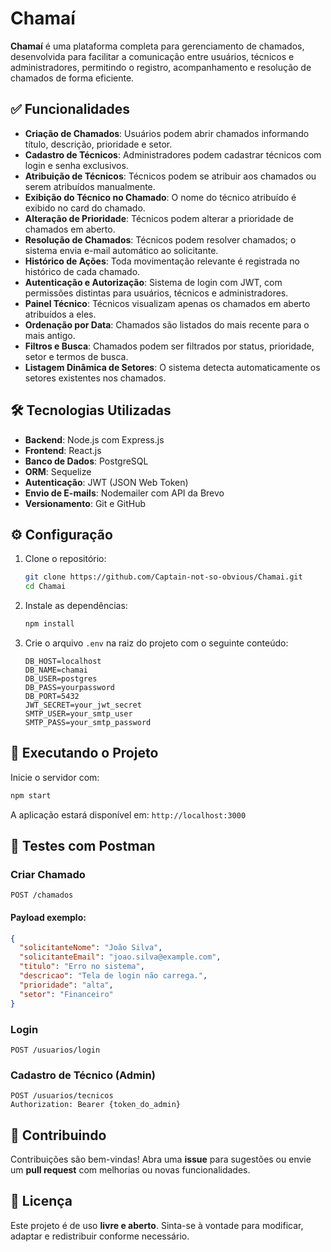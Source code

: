 # Chamaí

**Chamaí** é uma plataforma completa para gerenciamento de chamados, desenvolvida para facilitar a comunicação entre usuários, técnicos e administradores, permitindo o registro, acompanhamento e resolução de chamados de forma eficiente.

## ✅ Funcionalidades

- **Criação de Chamados**: Usuários podem abrir chamados informando título, descrição, prioridade e setor.
- **Cadastro de Técnicos**: Administradores podem cadastrar técnicos com login e senha exclusivos.
- **Atribuição de Técnicos**: Técnicos podem se atribuir aos chamados ou serem atribuídos manualmente.
- **Exibição do Técnico no Chamado**: O nome do técnico atribuído é exibido no card do chamado.
- **Alteração de Prioridade**: Técnicos podem alterar a prioridade de chamados em aberto.
- **Resolução de Chamados**: Técnicos podem resolver chamados; o sistema envia e-mail automático ao solicitante.
- **Histórico de Ações**: Toda movimentação relevante é registrada no histórico de cada chamado.
- **Autenticação e Autorização**: Sistema de login com JWT, com permissões distintas para usuários, técnicos e administradores.
- **Painel Técnico**: Técnicos visualizam apenas os chamados em aberto atribuídos a eles.
- **Ordenação por Data**: Chamados são listados do mais recente para o mais antigo.
- **Filtros e Busca**: Chamados podem ser filtrados por status, prioridade, setor e termos de busca.
- **Listagem Dinâmica de Setores**: O sistema detecta automaticamente os setores existentes nos chamados.

## 🛠 Tecnologias Utilizadas

- **Backend**: Node.js com Express.js
- **Frontend**: React.js
- **Banco de Dados**: PostgreSQL
- **ORM**: Sequelize
- **Autenticação**: JWT (JSON Web Token)
- **Envio de E-mails**: Nodemailer com API da Brevo
- **Versionamento**: Git e GitHub

## ⚙️ Configuração

1. Clone o repositório:

   ```bash
   git clone https://github.com/Captain-not-so-obvious/Chamai.git
   cd Chamai
   ```

2. Instale as dependências:

   ```bash
   npm install
   ```

3. Crie o arquivo `.env` na raiz do projeto com o seguinte conteúdo:

   ```env
   DB_HOST=localhost
   DB_NAME=chamai
   DB_USER=postgres
   DB_PASS=yourpassword
   DB_PORT=5432
   JWT_SECRET=your_jwt_secret
   SMTP_USER=your_smtp_user
   SMTP_PASS=your_smtp_password
   ```

## 🚀 Executando o Projeto

Inicie o servidor com:

```bash
npm start
```

A aplicação estará disponível em: `http://localhost:3000`

## 🧪 Testes com Postman

### Criar Chamado

```http
POST /chamados
```

#### Payload exemplo:

```json
{
  "solicitanteNome": "João Silva",
  "solicitanteEmail": "joao.silva@example.com",
  "titulo": "Erro no sistema",
  "descricao": "Tela de login não carrega.",
  "prioridade": "alta",
  "setor": "Financeiro"
}
```

### Login

```http
POST /usuarios/login
```

### Cadastro de Técnico (Admin)

```http
POST /usuarios/tecnicos
Authorization: Bearer {token_do_admin}
```

## 🤝 Contribuindo

Contribuições são bem-vindas! Abra uma **issue** para sugestões ou envie um **pull request** com melhorias ou novas funcionalidades.

## 📄 Licença

Este projeto é de uso **livre e aberto**. Sinta-se à vontade para modificar, adaptar e redistribuir conforme necessário.